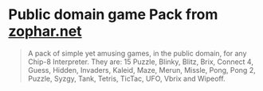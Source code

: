 # Public domain game Pack from [zophar.net](https://www.zophar.net/pdroms/chip8/chip-8-games-pack.html)

> A pack of simple yet amusing games, in the public domain, for any Chip-8 Interpreter. They are: 15 Puzzle, Blinky, Blitz, Brix, Connect 4, Guess, Hidden, Invaders, Kaleid, Maze, Merun, Missle, Pong, Pong 2, Puzzle, Syzgy, Tank, Tetris, TicTac, UFO, Vbrix and Wipeoff.